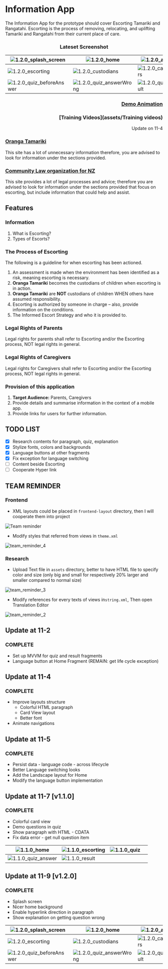 # Information App

The Information App for the prototype should cover Escorting Tamariki and Rangatahi. Escorting is the process of removing, relocating, and uplifting Tamariki and Rangatahi from their current place of care. 

<div align="center">

### Lateset Screenshot

| ![1.2.0_splash_screen](assets/1.2.0_splash_screen.png)  | ![1.2.0_home](assets/1.2.0_home.png)                    | ![1.2.0_about](assets/1.2.0_about.png)             |
| ------------------------------------------------------------ | ------------------------------------------------------------ | ------------------------------------------------------- |
| ![1.2.0_escorting](assets/1.2.0_escorting.png)          | ![1.2.0_custodians](assets/1.2.0_custodians.png)        | ![1.2.0_caregivers](assets/1.2.0_caregivers.png)   |
| ![1.2.0_quiz_beforeAnswer](assets/1.2.0_quiz_beforeAnswer.png) | ![1.2.0_quiz_answerWrong](assets/1.2.0_quiz_answerWrong.png) | ![1.2.0_quiz_result](assets/1.2.0_quiz_result.png) |


</div>

<div align="right">

### [Demo Animation](assets/demo_1104.gif)

### [Training Videos](assets/Training videos)

Update on 11-4

</div>

### [Oranga Tamariki](https://practice.orangatamariki.govt.nz/policy/escorting-tamariki-and-rangatahi/) 

This site has a lot of unnecessary information therefore, you are advised to look for information under the sections provided. 

### [Community Law organization for NZ](https://communitylaw.org.nz/community-law-manual/chapter-13-dealing-with-oranga-tamariki-ministry-for-children/dealing-with-oranga-tamariki-ministry-for-children/) 

This site provides a lot of legal processes and advice; therefore you are advised to look for information under the sections provided that focus on escorting, but include information that could help and assist. 

## Features

### Information

1. What is Escorting? 
2. Types of Escorts? 

### The Process of Escorting

The following is a guideline for when escorting has been actioned. 
1. An assessment is made when the environment has been identified as a risk, meaning escorting is necessary. 
2. **Oranga Tamariki** becomes the custodians of children when escorting is in action. 
3. **Oranga Tamariki** are **NOT** custodians of children WHEN others have assumed responsibility. 
4. Escorting is authorized by someone in charge – also, provide information on the conditions. 
5. The Informed Escort Strategy and who it is provided to. 

### Legal Rights of Parents
Legal rights for parents shall refer to Escorting and/or the Escorting process, NOT legal rights in general. 

### Legal Rights of Caregivers
Legal rights for Caregivers shall refer to Escorting and/or the Escorting process, NOT legal rights in general. 

### Provision of this application

1.	**Target Audience:** Parents, Caregivers 
2.	Provide details and summarise information in the context of a mobile app. 
3.  Provide links for users for further information. 

## TODO LIST

- [x] Research contents for paragraph, quiz, explanation
- [x] Stylize fonts, colors and backgrounds
- [x] Language buttons at other fragments
- [x] Fix exception for language switching
- [ ] Content beside Escorting
- [ ] Cooperate Hyper link

## TEAM REMINDER

### Frontend 

- XML layouts could be placed in `frontend-layout` directory, then I will cooperate them into project

![Team reminder](assets/team_remind.jpeg)

- Modify styles that referred from views in `theme.xml`

![team_reminder_4](assets/team_reminder_4.jpeg)

### Research 

- Upload Text file in `assets` directory, better to have HTML file to specify color and size (only big and small for respectively 20% larger and smaller compared to normal size)

![team_reminder_3](assets/team_reminder_3.jpeg)

- Modify references for every texts of views in`string.xml`, Then open Translation Editor

![team_reminder_2](assets/team_reminder_2.jpeg)

## Update at 11-2

### COMPLETE

- Set up MVVM for quiz and result fragments
- Language button at Home Fragment (REMAIN: get life cycle exception)

## Update at 11-4

### COMPLETE

- Improve layouts structure
  - Colorful HTML paragraph
  - Card View layout
  - Better font
- Animate navigations

## Update at 11-5

### COMPLETE

- Persist data - language code - across lifecycle
- Better Language switching looks
- Add the Landscape layout for Home
- Modify the language button implementation

## Update at 11-7 [v1.1.0]

### COMPLETE

- Colorful card view
- Demo questions in quiz
- Show paragraph with HTML - CDATA
- Fix data error - get null question item

| ![1.1.0_home](assets/1.1.0_home.png)               | ![1.1.0_escorting](assets/1.1.0_escorting.png) | ![1.1.0_quiz](assets/1.1.0_quiz.png) |      |
| ------------------------------------------------------- | --------------------------------------------------- | ----------------------------------------- | ---- |
| ![1.1.0_quiz_answer](assets/1.1.0_quiz_answer.png) | ![1.1.0_result](assets/1.1.0_result.png)       |                                           |      |

## Update at 11-9 [v1.2.0]

### COMPLETE

- Splash screen
- Nicer home background
- Enable hyperlink direction in paragraph
- Show explanation on getting question wrong

| ![1.2.0_splash_screen](assets/1.2.0_splash_screen.png)  | ![1.2.0_home](assets/1.2.0_home.png)                    | ![1.2.0_about](assets/1.2.0_about.png)             |
| ------------------------------------------------------------ | ------------------------------------------------------------ | ------------------------------------------------------- |
| ![1.2.0_escorting](assets/1.2.0_escorting.png)          | ![1.2.0_custodians](assets/1.2.0_custodians.png)        | ![1.2.0_caregivers](assets/1.2.0_caregivers.png)   |
| ![1.2.0_quiz_beforeAnswer](assets/1.2.0_quiz_beforeAnswer.png) | ![1.2.0_quiz_answerWrong](assets/1.2.0_quiz_answerWrong.png) | ![1.2.0_quiz_result](assets/1.2.0_quiz_result.png) |

